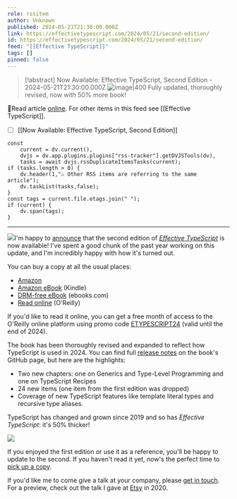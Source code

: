 ```yaml
---
role: rssitem
author: Unknown
published: 2024-05-21T21:30:00.000Z
link: https://effectivetypescript.com/2024/05/21/second-edition/
id: https://effectivetypescript.com/2024/05/21/second-edition/
feed: "[[Effective TypeScript]]"
tags: []
pinned: false
---
```


> [!abstract] Now Available: Effective TypeScript, Second Edition - 2024-05-21T21:30:00.000Z
> <span class="rss-image">![image|400](https://effectivetypescript.com/images/cover-2e.jpg)</span> Fully updated, thoroughly revised, now with 50% more book!

🔗Read article [online](https://effectivetypescript.com/2024/05/21/second-edition/). For other items in this feed see [[Effective TypeScript]].

- [ ] [[Now Available꞉ Effective TypeScript, Second Edition]]

~~~dataviewjs
const
    current = dv.current(),
	dvjs = dv.app.plugins.plugins["rss-tracker"].getDVJSTools(dv),
	tasks = await dvjs.rssDuplicateItemsTasks(current);
if (tasks.length > 0) {
	dv.header(1,"⚠ Other RSS items are referring to the same article");
    dv.taskList(tasks,false);
}
const tags = current.file.etags.join(" ");
if (current) {
	dv.span(tags);
}
~~~

- - -
![](https://effectivetypescript.com/images/cover-2e.jpg)I'm happy to [announce](https://twitter.com/danvdk/status/1788579805643915424) that the second edition of [_Effective TypeScript_](https://amzn.to/3UjPrsK) is now available! I've spent a good chunk of the past year working on this update, and I'm incredibly happy with how it's turned out.

You can buy a copy at all the usual places:

- [Amazon](https://amzn.to/3UjPrsK)
- [Amazon eBook](https://www.amazon.com/Effective-TypeScript-Dan-Vanderkam-ebook/dp/B0D2SGRTGR/) (Kindle)
- [DRM-free eBook](https://www.ebooks.com/en-us/book/211331398/effective-typescript/dan-vanderkam/) (ebooks.com)
- [Read online](https://www.oreilly.com/library/view/effective-typescript/9781098155056/) (O'Reilly)

If you'd like to read it online, you can get a free month of access to the O'Reilly online platform using promo code [ETYPESCRIPT24](https://learning.oreilly.com/get-learning/?code=ETYPESCRIPT24) (valid until the end of 2024).

The book has been thoroughly revised and expanded to reflect how TypeScript is used in 2024. You can find full [release notes](https://github.com/danvk/effective-typescript/releases/tag/2.0.0) on the book's GitHub page, but here are the highlights:

- Two new chapters: one on Generics and Type-Level Programming and one on TypeScript Recipes
- 24 new items (one item from the first edition was dropped)
- Coverage of new TypeScript features like template literal types and recursive type aliases.

TypeScript has changed and grown since 2019 and so has _Effective TypeScript_: it's 50% thicker!

![](https://effectivetypescript.com/images/ets-1v2.jpg)

If you enjoyed the first edition or use it as a reference, you'll be happy to update to the second. If you haven't read it yet, now's the perfect time to [pick up a copy](https://amzn.to/3UjPrsK).

If you'd like me to come give a talk at your company, please [get in touch](mailto:danvdk@gmail.com). For a preview, check out the talk I gave at [Etsy](https://effectivetypescript.com/2024/01/31/etsy/) in 2020.